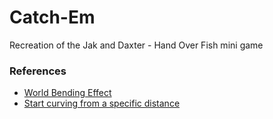 # Catch-Em
Recreation of the Jak and Daxter - Hand Over Fish mini game 



### References 
- [World Bending Effect](https://notslot.com/tutorials/2020/04/world-bending-effect)
- [Start curving from a specific distance](https://gamedev.stackexchange.com/questions/196801/unity-world-curve-shader-graph-how-to-start-curving-from-a-specific-distance)
